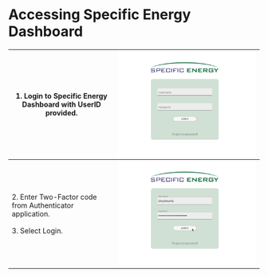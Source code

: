 # Accessing Specific Energy Dashboard

| 1. Login to Specific Energy Dashboard with UserID provided.                          | ![](access-1.png) |
| ------------------------------------------------------------------------------------ | ---------------|
| 2. Enter Two-Factor code from Authenticator application. <br/> <br/>3. Select Login. | ![](access-2.png) |